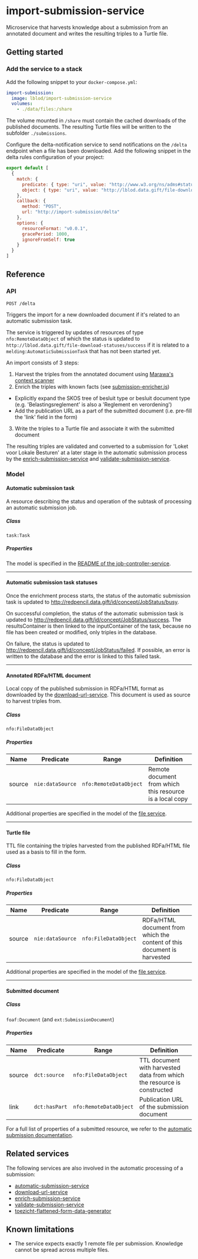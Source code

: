 # import-submission-service
Microservice that harvests knowledge about a submission from an annotated document and writes the resulting triples to a Turtle file.

## Getting started
### Add the service to a stack
Add the following snippet to your `docker-compose.yml`:

```yml
import-submission:
  image: lblod/import-submission-service
  volumes:
    - ./data/files:/share
```

The volume mounted in `/share` must contain the cached downloads of the published documents. The resulting Turtle files will be written to the subfolder `./submissions`.

Configure the delta-notification service to send notifications on the `/delta` endpoint when a file has been downloaded. Add the following snippet in the delta rules configuration of your project:

```javascript
export default [
  {
    match: {
      predicate: { type: "uri", value: "http://www.w3.org/ns/adms#status" },
      object: { type: "uri", value: "http://lblod.data.gift/file-download-statuses/success"
    },
    callback: {
      method: "POST",
      url: "http://import-submission/delta"
    },
    options: {
      resourceFormat: "v0.0.1",
      gracePeriod: 1000,
      ignoreFromSelf: true
    }
  }
]
```

## Reference
### API
```
POST /delta
```
Triggers the import for a new downloaded document if it's related to an automatic submission task.

The service is triggered by updates of resources of type `nfo:RemoteDataObject` of which the status is updated to `http://lblod.data.gift/file-download-statuses/success` if it is related to a `melding:AutomaticSubmissionTask` that has not been started yet.

An import consists of 3 steps:
1. Harvest the triples from the annotated document using [Marawa's context scanner](https://github.com/lblod/marawa)
2. Enrich the triples with known facts (see [submission-enricher.js](https://github.com/lblod/import-submission-service/blob/master/lib/submission-enricher.js))
  * Explicitly expand the SKOS tree of besluit type or besluit document type (e.g. 'Belastingsreglement' is also a 'Reglement en verordening')
  * Add the publication URL as a part of the submitted document (i.e. pre-fill the 'link' field in the form)
3. Write the triples to a Turtle file and associate it with the submitted document

The resulting triples are validated and converted to a submission for 'Loket voor Lokale Besturen' at a later stage in the automatic submission process by the [enrich-submission-service](https://github.com/lblod/enrich-submission-service) and [validate-submission-service](https://github.com/lblod/validate-submission-service).

### Model

#### Automatic submission task

A resource describing the status and operation of the subtask of processing an automatic submission job.

##### Class

`task:Task`

##### Properties

The model is specified in the [README of the job-controller-service](https://github.com/lblod/job-controller-service#task).

___

#### Automatic submission task statuses

Once the enrichment process starts, the status of the automatic submission task is updated to http://redpencil.data.gift/id/concept/JobStatus/busy.

On successful completion, the status of the automatic submission task is updated to http://redpencil.data.gift/id/concept/JobStatus/success. The resultsContainer is then linked to the inputContainer of the task, because no file has been created or modified, only triples in the database.

On failure, the status is updated to http://redpencil.data.gift/id/concept/JobStatus/failed. If possible, an error is written to the database and the error is linked to this failed task.
___

#### Annotated RDFa/HTML document
Local copy of the published submission in RDFa/HTML format as downloaded by the [download-url-service](https://github.com/lblod/download-url-service). This document is used as source to harvest triples from.

##### Class
`nfo:FileDataObject`

##### Properties
| Name   | Predicate        | Range                  | Definition                                               |
|--------|------------------|------------------------|----------------------------------------------------------|
| source | `nie:dataSource` | `nfo:RemoteDataObject` | Remote document from which this resource is a local copy |

Additional properties are specified in the model of the [file service](https://github.com/mu-semtech/file-service#resources).
___
#### Turtle file
TTL file containing the triples harvested from the published RDFa/HTML file used as a basis to fill in the form.

##### Class
`nfo:FileDataObject`

##### Properties
| Name   | Predicate        | Range                | Definition                                                               |
|--------|------------------|----------------------|--------------------------------------------------------------------------|
| source | `nie:dataSource` | `nfo:FileDataObject` | RDFa/HTML document from which the content of this document is harvested  |

Additional properties are specified in the model of the [file service](https://github.com/mu-semtech/file-service#resources).
___
#### Submitted document
##### Class
`foaf:Document` (and `ext:SubmissionDocument`)

##### Properties
| Name   | Predicate     | Range                  | Definition                                                              |
|--------|---------------|------------------------|-------------------------------------------------------------------------|
| source | `dct:source`  | `nfo:FileDataObject`   | TTL document with harvested data from which the resource is constructed |
| link   | `dct:hasPart` | `nfo:RemoteDataObject` | Publication URL of the submission document                              |

For a full list of properties of a submitted resource, we refer to the [automatic submission documentation](https://lblod.github.io/pages-vendors/#/docs/submission-annotations).

## Related services
The following services are also involved in the automatic processing of a submission:
* [automatic-submission-service](https://github.com/lblod/automatic-submission-service)
* [download-url-service](https://github.com/lblod/download-url-service)
* [enrich-submission-service](https://github.com/lblod/enrich-submission-service)
* [validate-submission-service](https://github.com/lblod/validate-submission-service)
* [toezicht-flattened-form-data-generator](https://github.com/lblod/toezicht-flattened-form-data-generator)

## Known limitations
* The service expects exactly 1 remote file per submission. Knowledge cannot be spread across multiple files.

